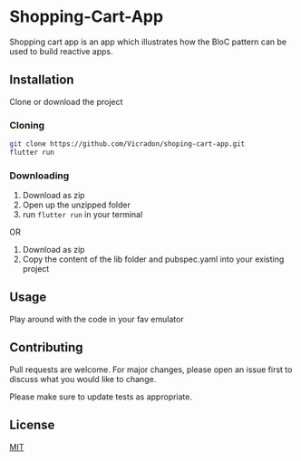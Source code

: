 # Shopping-Cart-App

Shopping cart app is an app which illustrates how the BloC pattern can be used to build reactive apps.

## Installation

Clone or download the project

### Cloning

```bash
git clone https://github.com/Vicradon/shoping-cart-app.git
flutter run
```
### Downloading

1. Download as zip
2. Open up the unzipped folder
3. run `flutter run` in your terminal

OR

1. Download as zip
2. Copy the content of the lib folder and pubspec.yaml into your existing project

## Usage
Play around with the code in your fav emulator


## Contributing
Pull requests are welcome. For major changes, please open an issue first to discuss what you would like to change.

Please make sure to update tests as appropriate.

## License
[MIT](https://choosealicense.com/licenses/mit/)
